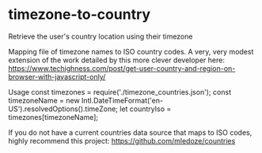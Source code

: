 # timezone-to-country
Retrieve the user's country location using their timezone

Mapping file of timezone names to ISO country codes. 
A very, very modest extension of the work detailed by this more clever developer here: 
https://www.techighness.com/post/get-user-country-and-region-on-browser-with-javascript-only/

Usage
const timezones = require('./timezone_countries.json');
const timezoneName = new Intl.DateTimeFormat('en-US').resolvedOptions().timeZone;
let countryIso = timezones[timezoneName];

If you do not have a current countries data source that maps to ISO codes, highly recommend this project:
https://github.com/mledoze/countries
